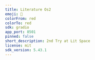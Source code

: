 ```yaml
---
title: Literature Os2
emoji: 🚀
colorFrom: red
colorTo: red
sdk: gradio
app_port: 8501
pinned: false
short_description: 2nd Try at Lit Space
license: mit
sdk_version: 5.43.1
---
```


